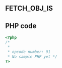 FETCH\_OBJ\_IS
--------------

PHP code
--------

``` php
<?php 
/*
 * 
 * opcode number: 91
 * No sample PHP yet */
?>
```

